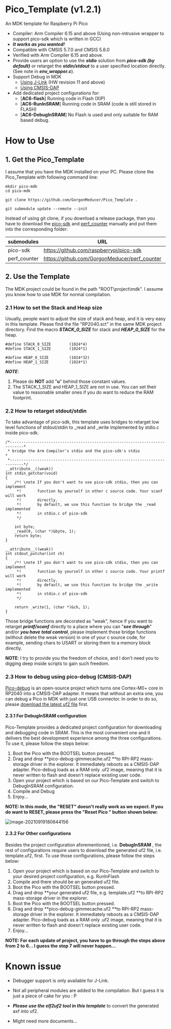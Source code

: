 # Pico_Template (v1.2.1)
An MDK template for Raspberry Pi Pico

- Compiler: Arm Compiler 6.15 and above (Using non-intrusive wrapper to support pico-sdk which is written in GCC)
- ***It works as you wanted!***
- Compatible with CMSIS 5.7.0 and CMSIS 5.8.0
- Verified with Arm Compiler 6.15 and above.
- Provide users an option to use the ***stdio*** solution from ***pico-sdk (by default)*** or retarget the ***stdin/stdout*** to a user specified location directly. (See note in ***env_wrapper.c***).
- Support Debug in MDK
  - [Using J-Link](https://wiki.segger.com/Raspberry_Pi_Pico) (HW revision 11 and above)
  - [Using CMSIS-DAP](https://github.com/majbthrd/pico-debug)
- Add dedicated project configurations for:
  - [**AC6-flash**] Running code in Flash (XIP)
  - [**AC6-RunInSRAM**] Running code in SRAM (code is still stored in FLASH)
  - [**AC6-DebugInSRAM**] No Flash is used and only suitable for RAM based debug.




# How to Use

## 1. Get the Pico_Template

I assume that you have the MDK installed on your PC. Please clone the Pico_Template with following command line:

```
mkdir pico-mdk
cd pico-mdk

git clone https://github.com/GorgonMeducer/Pico_Template .

git submodule update --remote --init
```

Instead of using git clone, if you download a release package, then you have to download the [pico-sdk](https://github.com/raspberrypi/pico-sdk) and [perf_counter](https://github.com/GorgonMeducer/perf_counter) manually and put them into the corresponding folder:

| submodules   | URL                                           | Directory                     |
| ------------ | --------------------------------------------- | ----------------------------- |
| pico-sdk     | https://github.com/raspberrypi/pico-sdk       | ROOT\Pico-sdk\                |
| perf_counter | https://github.com/GorgonMeducer/perf_counter | ROOT\project\mdk\perf_counter |





## 2. Use the Template

The MDK project could be found in the path "ROOT\project\mdk". I assume you know how to use MDK for normal compilation. 

### 2.1 How to set the Stack and Heap size

Usually, people want to adjust the size of stack and heap, and it is very easy in this template. Please find the file "RP2040.sct" in the same MDK project directory. Find the macro ***STACK_0_SIZE*** for stack and ***HEAP_0_SIZE*** for the heap.  



```
#define STACK_0_SIZE        (1024*4)
#define STACK_1_SIZE        (1024*1)

#define HEAP_0_SIZE         (1024*32)
#define HEAP_1_SIZE         (1024*1)
```

***NOTE***: 

1. Please do **NOT** add "**u**" behind those constant values. 
2. The STACK_1_SIZE and HEAP_1_SIZE are not in use. You can set their value to reasonable smaller ones if you do want to reduce the RAM footprint. 



### 2.2 How to retarget stdout/stdin

To take advantage of pico-sdk, this template uses bridges to retarget low level functions of stdout/stdin to _read and _write implemented by stdio.c inside pico-sdk.  

```
/*----------------------------------------------------------------------------*
 * bridge the Arm Compiler's stdio and the pico-sdk's stdio                   *
 *----------------------------------------------------------------------------*/
__attribute__((weak))
int stdin_getchar(void)
{
    /*! \note If you don't want to use pico-sdk stdio, then you can implement 
     *!       function by yourself in other c source code. Your scanf will work
     *!       directly.
     *!       by default, we use this function to bridge the _read implemented 
     *!       in stdio.c of pico-sdk
     */
    
    int byte;
    _read(0, (char *)&byte, 1);
    return byte;
}

__attribute__((weak))
int stdout_putchar(int ch)
{
    /*! \note If you don't want to use pico-sdk stdio, then you can implement 
     *!       function by yourself in other c source code. Your printf will work
     *!       directly.
     *!       by default, we use this function to bridge the _write implemented 
     *!       in stdio.c of pico-sdk
     */
    
    return _write(1, (char *)&ch, 1);
}

```

Those bridge functions are decorated as "weak", hence if you want to retarget ***printf/scanf*** directly to a place where you can "***see through***" and/or ***you have total control***, please implement those bridge functions (without delete the weak version) in one of your c source code, for example, sending chars to USART or storing them to a memory block directly. 

**NOTE**: I try to provide you the freedom of choice, and I don't need you to digging deep inside scripts to gain such freedom. 



### 2.3 How to debug using pico-debug (CMSIS-DAP)

[Pico-debug](https://github.com/majbthrd/pico-debug) is an open-source project which turns one Cortex-M0+ core in RP2040 into a CMSIS-DAP adapter. It means that without an extra one, you can debug a Pico in MDK with just one USB connector. In order to do so, please [download the latest uf2 file](https://github.com/majbthrd/pico-debug/releases) first.



#### 2.3.1 For DebugInSRAM configuration

Pico-Template provides a dedicated project configuration for downloading and debugging code in SRAM. This is the most convenient one and it delivers the best development experience among the three configurations. To use it, please follow the steps below:

1. Boot the Pico with the BOOTSEL button pressed. 
2. Drag and drop **pico-debug-gimmecache.uf2 **to RPI-RP2 mass-storage driver in the explorer. It immediately reboots as a CMSIS-DAP adapter. Pico-debug loads as a RAM only .uf2 image, meaning that it is never written to flash and doesn't replace existing user code.
3. Open your project which is based on our Pico-Template and switch to DebugInSRAM configuration.
4. Compile and Debug
5. Enjoy...

**NOTE: In this mode, the "RESET" doesn't really work as we expect. If you do want to RESET, please press the "Reset Pico " button shown below:**

![image-20210919180644156](E:\git\Pico_Template\documents\Pictures\Reset_Pico.png) 



#### 2.3.2 For Other configurations

Besides the project configuration aforementioned, i.e. **DebugInSRAM** , the rest of configurations require users to download the generated uf2 file, i.e. template.uf2, first. To use those configurations, please follow the steps below:

1. Open your project which is based on our Pico-Template and switch to your desired project configuration, e.g. RunInFlash
2. Compile and there should be an generated uf2 file. 
3. Boot the Pico with the BOOTSEL button pressed. 
4. Drag and drop **your generated uf2 file, e.g. template.uf2 **to RPI-RP2 mass-storage driver in the explorer.
5. Boot the Pico with the BOOTSEL button pressed. 
6. Drag and drop **pico-debug-gimmecache.uf2 **to RPI-RP2 mass-storage driver in the explorer. It immediately reboots as a CMSIS-DAP adapter. Pico-debug loads as a RAM only .uf2 image, meaning that it is never written to flash and doesn't replace existing user code.
7. Enjoy...

 **NOTE: For each update of project, you have to go through the steps above from 2 to 6... I guess the step 7 will never happen...**




# Known issue
- Debugger support is only available for J-Link.

- Not all peripheral modules are added to the compilation. But I guess it is just a piece of cake for you : P

- ***Please use the elf2uf2 tool in this template*** to convert the generated axf into uf2.

- Might need more documents...

